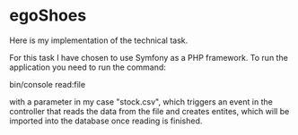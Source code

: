 egoShoes
========

Here is my implementation of the technical task.

For this task I have chosen to use Symfony as a PHP framework. 
To run the application you need to run the command:

bin/console read:file 

with a parameter in my case "stock.csv", which triggers an event in the controller that reads the data from the file and creates entites, which will be imported into the database once reading is finished.
